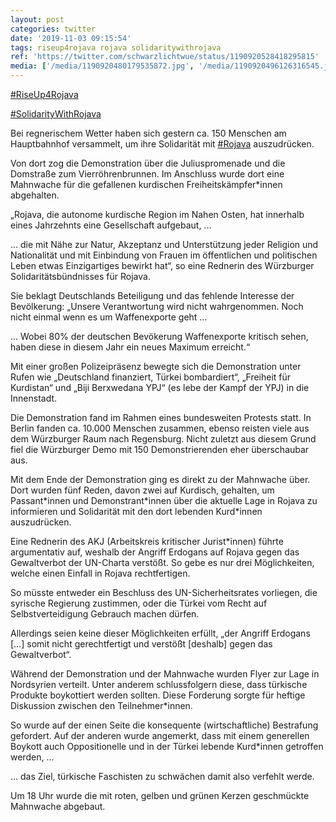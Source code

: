 ```yaml
---
layout: post
categories: twitter
date: '2019-11-03 09:15:54'
tags: riseup4rojava rojava solidaritywithrojava
ref: 'https://twitter.com/schwarzlichtwue/status/1190920528418295815'
media: ['/media/1190920480179535872.jpg', '/media/1190920496126316545.jpg', '/media/1190920516460302336.jpg', '/media/1190920535552729088.jpg', '/media/1190920556213866498.jpg', '/media/1190920581782396928.jpg', '/media/1190920602338635782.jpg', '/media/1190920619644399616.jpg', '/media/1190920637918961664.jpg', '/media/1190920649180663808.jpg', '/media/1190920661331587072.jpg', '/media/1190920684014391297.jpg', '/media/1190920705526943744.jpg', '/media/1190920722027298816.jpg', '/media/1190920742524850176.jpg', '/media/1190920765643866112.jpg', '/media/1190920781703852033.jpg', '/media/1190920847164358663.jpg']
---
```

[#RiseUp4Rojava](/t/riseup4rojava)

[#SolidarityWithRojava](/t/solidaritywithrojava)

Bei regnerischem Wetter haben sich gestern ca. 150 Menschen am Hauptbahnhof versammelt, um ihre Solidarität mit [#Rojava](/t/rojava) auszudrücken.



 

Von dort zog die Demonstration über die Juliuspromenade und die Domstraße zum Vierröhrenbrunnen. Im Anschluss wurde dort eine Mahnwache für die gefallenen kurdischen Freiheitskämpfer\*innen abgehalten. 

„Rojava, die autonome kurdische Region im Nahen Osten, hat innerhalb eines Jahrzehnts eine Gesellschaft aufgebaut, … 

… die mit Nähe zur Natur, Akzeptanz und Unterstützung jeder Religion und Nationalität und mit Einbindung von Frauen im öffentlichen und politischen Leben etwas Einzigartiges bewirkt hat“, so eine Rednerin des Würzburger Solidaritätsbündnisses für Rojava. 

Sie beklagt Deutschlands Beteiligung und das fehlende Interesse der Bevölkerung: „Unsere Verantwortung wird nicht wahrgenommen. Noch nicht einmal wenn es um Waffenexporte geht …

… Wobei 80% der deutschen Bevökerung Waffenexporte kritisch sehen, haben diese in diesem Jahr ein neues Maximum erreicht.“ 

Mit einer großen Polizeipräsenz bewegte sich die Demonstration unter Rufen wie „Deutschland finanziert, Türkei bombardiert“, „Freiheit für Kurdistan“ und „Biji Berxwedana YPJ“ (es lebe der Kampf der YPJ) in die Innenstadt. 

Die Demonstration fand im Rahmen eines bundesweiten Protests statt. In Berlin fanden ca. 10.000 Menschen zusammen, ebenso reisten viele aus dem Würzburger Raum nach Regensburg. Nicht zuletzt aus diesem Grund fiel die Würzburger Demo mit 150 Demonstrierenden eher überschaubar aus. 

Mit dem Ende der Demonstration ging es direkt zu der Mahnwache über. Dort wurden fünf Reden, davon zwei auf Kurdisch, gehalten, um Passant\*innen und Demonstrant\*innen über die aktuelle Lage in Rojava zu informieren und Solidarität mit den dort lebenden Kurd\*innen auszudrücken. 

Eine Rednerin des AKJ (Arbeitskreis kritischer Jurist\*innen) führte argumentativ auf, weshalb der Angriff Erdogans auf Rojava gegen das Gewaltverbot der UN-Charta verstößt. So gebe es nur drei Möglichkeiten, welche einen Einfall in Rojava rechtfertigen.

So müsste entweder ein Beschluss des UN-Sicherheitsrates vorliegen, die syrische Regierung zustimmen, oder die Türkei vom Recht auf Selbstverteidigung Gebrauch machen dürfen.

Allerdings seien keine dieser Möglichkeiten erfüllt, „der Angriff Erdogans […] somit nicht gerechtfertigt und verstößt [deshalb] gegen das Gewaltverbot“.

Während der Demonstration und der Mahnwache wurden Flyer zur Lage in Nordsyrien verteilt. Unter anderem schlussfolgern diese, dass türkische Produkte boykottiert werden sollten. Diese Forderung sorgte für heftige Diskussion zwischen den Teilnehmer\*innen.

So wurde auf der einen Seite die konsequente (wirtschaftliche) Bestrafung gefordert. Auf der anderen wurde angemerkt, dass mit einem generellen Boykott auch Oppositionelle und in der Türkei lebende Kurd\*innen getroffen werden, …

… das Ziel, türkische Faschisten zu schwächen damit also verfehlt werde.

Um 18 Uhr wurde die mit roten, gelben und grünen Kerzen geschmückte Mahnwache abgebaut. 